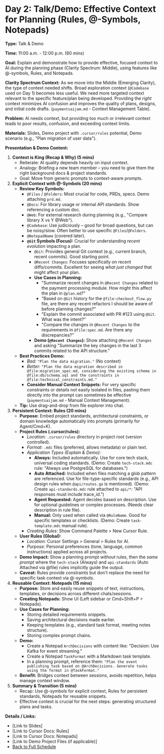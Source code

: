 # Day 2: Talk/Demo: Effective Context for Planning (Rules, @-Symbols, Notepads)

**Type:** Talk & Demo

**Time:** 11:00 a.m. - 12:00 p.m. (60 mins)

**Goal:** Explain and demonstrate how to provide effective, focused context to AI during the planning phase (Clarity Spectrum: Middle), using features like @-symbols, Rules, and Notepads.

**Clarity Spectrum Context:** As we move into the Middle (Emerging Clarity), the type of context needed shifts. Broad exploration context (`@Codebase` used on Day 1) becomes less useful. We need more targeted context relevant to the specific feature/plan being developed. Providing the *right* context minimizes AI confusion and improves the quality of plans, designs, and initial code drafts. (`paymentsaijam.md` - Context Management Table).

**Problem:** AI needs context, but providing too much or irrelevant context leads to poor results, confusion, and exceeding context limits.

**Materials:** Slides, Demo project with `.cursor/rules` potential, Demo scenario (e.g., "Plan migration of user data").

**Presentation & Demo Content:**

1.  **Context is King (Recap & Why) (5 mins)**
    *   Reiterate: AI quality depends heavily on input context.
    *   Analogy: Briefing a new team member – you need to give them the right background docs & project standards.
    *   Goal: Move from generic prompts to context-aware prompts.
2.  **Explicit Context with @-Symbols (20 mins)**
    *   **Review Key Symbols:**
        *   `@Files` / `@Folders`: Most crucial for code, PRDs, specs. Demo attaching `prd.md`.
        *   `@Docs`: For library usage or internal API standards. Show referencing a custom doc.
        *   `@Web`: For external research during planning (e.g., "Compare library X vs Y @Web").
        *   `@Codebase`: Use judiciously – good for broad questions, but can be noisy/slow. Often better to use specific `@Files`/`@Folders`.
        *   `@NotepadName` (covered later).
        *   **`@Git` Symbols (Focus):** Crucial for understanding *recent evolution* impacting a plan.
            *   `@Git`: Provides general Git context (e.g., current branch, recent commits). Good starting point.
            *   `@Recent Changes`: Focuses specifically on recent diffs/commits. Excellent for seeing *what just changed* that might affect your plan.
            *   **Use Cases in Planning:**
                *   "Summarize recent changes in `@Recent Changes` related to the payment processing module. How might this affect the plan in `@plan.md`?"
                *   "Based on `@Git` history for the `@file:checkout_flow.py` file, are there any recent refactors I should be aware of before planning changes?"
                *   "Explain the commit associated with PR #123 using `@Git`. What was the intent?"
                *   "Compare the changes in `@Recent Changes` to the requirements in `@file:spec.md`. Are there any discrepancies?"
            *   **Demo (`@Recent Changes`):** Show attaching `@Recent Changes` and asking "Summarize the key changes in the last 3 commits related to the API structure."
    *   **Best Practices Demo:**
        *   *Bad:* `"Plan the data migration."` (No context)
        *   *Better:* `"Plan the data migration described in @file:migration_spec.md, considering the existing schema in @file:db/schema.sql and the constraints in @file:technical_constraints.md."`
        *   **Consider Manual Context Snippets:** For very specific constraints or details not easily isolated in files, pasting them directly into the prompt can sometimes be effective (`paymentsaijam.md` - Manual Context Management).
    *   **Tip:** Use drag-and-drop from file explorer into chat.
3.  **Persistent Context: Rules (20 mins)**
    *   **Purpose:** Embed project standards, architectural constraints, or domain knowledge automatically into prompts (primarily for Agent/Cmd+K).
    *   **Project Rules (.cursor/rules):**
        *   *Location:* `.cursor/rules` directory in project root (version controlled).
        *   *Format:* `.mdc` files (preferred, allows metadata) or plain text.
        *   *Application Types (Explain & Demo):*
            *   **Always:** Included automatically. Use for core tech stack, universal coding standards. (Demo: Create `tech-stack.mdc` rule: "Always use PostgreSQL for databases.")
            *   **Auto Attached:** Included when files matching a glob pattern are referenced. Use for file-type-specific standards (e.g., API design rules when `@api/routes.go` is mentioned). (Demo: Create `api-standards.mdc` rule attached to `api/*`: "API responses must include trace_id.")
            *   **Agent Requested:** Agent decides based on description. Use for optional guidelines or complex processes. (Needs clear description in rule file).
            *   **Manual:** Only used when called via `@RuleName`. Good for specific templates or checklists. (Demo: Create `task-template.mdc` manual rule).
        *   *Creating Rules:* Show Command Palette > New Cursor Rule.
    *   **User Rules (Global):**
        *   *Location:* Cursor Settings > General > Rules for AI.
        *   *Purpose:* Personal preferences (tone, language, common instructions) applied across all projects.
    *   **Demo Impact:** Show a planning prompt *without* rules, then the *same prompt* where the `tech-stack` (Always) and `api-standards` (Auto Attached via @file) rules implicitly guide the output.
    *   **Caveat:** Rules provide constraints but don't replace the need for specific task context via @-symbols.
4.  **Reusable Context: Notepads (15 mins)**
    *   **Purpose:** Store and easily reuse snippets of text, instructions, templates, or decisions across different chats/sessions.
    *   **Creating Notepads:** Show UI (Left sidebar or Cmd+Shift+P > Notepads).
    *   **Use Cases for Planning:**
        *   Storing detailed requirements snippets.
        *   Saving architectural decisions made earlier.
        *   Keeping templates (e.g., standard task format, meeting notes structure).
        *   Storing complex prompt chains.
    *   **Demo:**
        *   Create a Notepad `ArchDecisions` with content like: "Decision: Use Kafka for event streaming."
        *   Create a Notepad `TaskFormat` with a Markdown task template.
        *   In a planning prompt, reference them: `"Plan the event publishing task based on @ArchDecisions. Generate tasks using the format in @TaskFormat."`
    *   **Benefit:** Bridges context between sessions, avoids repetition, helps manage context window.
5.  **Summary & Transition (5 mins)**
    *   Recap: Use @-symbols for explicit context, Rules for persistent standards, Notepads for reusable snippets.
    *   Effective context is crucial for the next steps: generating structured plans and tasks.

**Details / Links:**

*   [Link to Slides]
*   [Link to Cursor Docs: Rules]
*   [Link to Cursor Docs: Notepads]
*   [Link to Demo Project Files (if applicable)]
*   [Back to Full Schedule](../../README.md) 